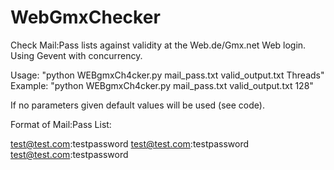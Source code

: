 # WebGmxChecker
Check Mail:Pass lists against validity at the Web.de/Gmx.net Web login. Using Gevent with concurrency.

Usage:
"python WEBgmxCh4cker.py mail_pass.txt valid_output.txt Threads"
  Example:
    "python WEBgmxCh4cker.py mail_pass.txt valid_output.txt 128"
    
    
    
If no parameters given default values will be used (see code).

Format of Mail:Pass List:

test@test.com:testpassword
test@test.com:testpassword
test@test.com:testpassword
